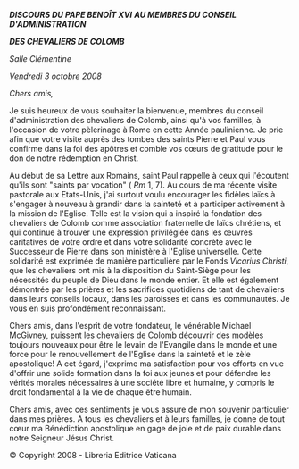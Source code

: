 ***DISCOURS DU PAPE BENOÎT XVI*** ***AU MEMBRES DU CONSEIL D'ADMINISTRATION***

***DES CHEVALIERS DE COLOMB***

*Salle Clémentine*

*Vendredi 3 octobre 2008*

*Chers amis,*

Je suis heureux de vous souhaiter la bienvenue, membres du conseil d'administration des chevaliers de Colomb, ainsi qu'à vos familles, à l'occasion de votre pèlerinage à Rome en cette Année paulinienne. Je prie afin que votre visite auprès des tombes des saints Pierre et Paul vous confirme dans la foi des apôtres et comble vos cœurs de gratitude pour le don de notre rédemption en Christ.

Au début de sa Lettre aux Romains, saint Paul rappelle à ceux qui l'écoutent qu'ils sont "saints par vocation" ( *Rm* 1, 7). Au cours de ma récente visite pastorale aux Etats-Unis, j'ai surtout voulu encourager les fidèles laïcs à s'engager à nouveau à grandir dans la sainteté et à participer activement à la mission de l'Eglise. Telle est la vision qui a inspiré la fondation des chevaliers de Colomb comme association fraternelle de laïcs chrétiens, et qui continue à trouver une expression privilégiée dans les œuvres caritatives de votre ordre et dans votre solidarité concrète avec le Successeur de Pierre dans son ministère à l'Eglise universelle. Cette solidarité est exprimée de manière particulière par le Fonds *Vicarius Christi*, que les chevaliers ont mis à la disposition du Saint-Siège pour les nécessités du peuple de Dieu dans le monde entier. Et elle est également démontrée par les prières et les sacrifices quotidiens de tant de chevaliers dans leurs conseils locaux, dans les paroisses et dans les communautés. Je vous en suis profondément reconnaissant.

Chers amis, dans l'esprit de votre fondateur, le vénérable Michael McGivney, puissent les chevaliers de Colomb découvrir des modèles toujours nouveaux pour être le levain de l'Evangile dans le monde et une force pour le renouvellement de l'Eglise dans la sainteté et le zèle apostolique! A cet égard, j'exprime ma satisfaction pour vos efforts en vue d'offrir une solide formation dans la foi aux jeunes et pour défendre les vérités morales nécessaires à une société libre et humaine, y compris le droit fondamental à la vie de chaque être humain.

Chers amis, avec ces sentiments je vous assure de mon souvenir particulier dans mes prières. A tous les chevaliers et à leurs familles, je donne de tout cœur ma Bénédiction apostolique en gage de joie et de paix durable dans notre Seigneur Jésus Christ.

© Copyright 2008 - Libreria Editrice Vaticana